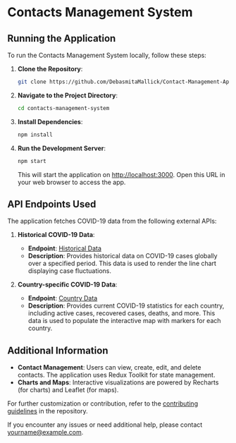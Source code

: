 # Contacts Management System

## Running the Application

To run the Contacts Management System locally, follow these steps:

1. **Clone the Repository**:

    ```bash
    git clone https://github.com/DebasmitaMallick/Contact-Management-App
    ```

2. **Navigate to the Project Directory**:

    ```bash
    cd contacts-management-system
    ```

3. **Install Dependencies**:

    ```bash
    npm install
    ```

4. **Run the Development Server**:

    ```bash
    npm start
    ```

    This will start the application on [http://localhost:3000](http://localhost:3000). Open this URL in your web browser to access the app.

## API Endpoints Used

The application fetches COVID-19 data from the following external APIs:

1. **Historical COVID-19 Data**:
    - **Endpoint**: [Historical Data](https://disease.sh/v3/covid-19/historical/all?lastdays=all)
    - **Description**: Provides historical data on COVID-19 cases globally over a specified period. This data is used to render the line chart displaying case fluctuations.

2. **Country-specific COVID-19 Data**:
    - **Endpoint**: [Country Data](https://disease.sh/v3/covid-19/countries)
    - **Description**: Provides current COVID-19 statistics for each country, including active cases, recovered cases, deaths, and more. This data is used to populate the interactive map with markers for each country.

## Additional Information

- **Contact Management**: Users can view, create, edit, and delete contacts. The application uses Redux Toolkit for state management.
- **Charts and Maps**: Interactive visualizations are powered by Recharts (for charts) and Leaflet (for maps).

For further customization or contribution, refer to the [contributing guidelines](#contributing) in the repository.

If you encounter any issues or need additional help, please contact [yourname@example.com](mailto:yourname@example.com).
